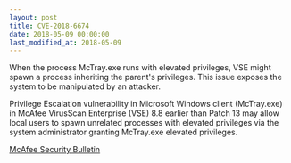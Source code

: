 ```yaml
---
layout: post
title: CVE-2018-6674
date: 2018-05-09 00:00:00
last_modified_at: 2018-05-09
---
```


When the process McTray.exe runs with elevated privileges, VSE might spawn a process inheriting the parent's privileges. This issue exposes the system to be manipulated by an attacker. 

Privilege Escalation vulnerability in Microsoft Windows client (McTray.exe) in McAfee VirusScan Enterprise (VSE) 8.8 earlier than Patch 13 may allow local users to spawn unrelated processes with elevated privileges via the system administrator granting McTray.exe elevated privileges.

[McAfee Security Bulletin](https://kc.mcafee.com/corporate/index?page=content&id=SB10237&showDraft=true)